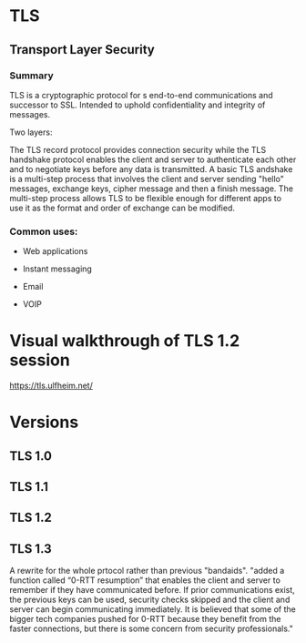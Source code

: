 # TLS 
 
  ## Transport Layer Security 
  

### Summary 

 TLS is a cryptographic protocol for s end-to-end communications and successor to SSL. Intended to uphold confidentiality and integrity of messages.
 
 Two layers:
 
 The TLS record protocol provides connection security while the TLS handshake protocol enables the client and server to authenticate each other and to negotiate keys before any data is transmitted. A basic TLS andshake is a multi-step process that involves the client and server sending "hello" messages, exchange keys, cipher message and then a finish message. The multi-step process allows TLS to be flexible enough for different apps to use it as the format and order of exchange can be modified.

### Common uses: 

 - Web applications
 
 - Instant messaging
 
 - Email
 
 - VOIP
 
 # Visual walkthrough of TLS 1.2 session 
 
  https://tls.ulfheim.net/
 
 # Versions
 
 ## TLS 1.0
 
 ## TLS 1.1
 
 ## TLS 1.2
 
 ## TLS 1.3
 
  A rewrite for the whole prtocol rather than previous "bandaids".
  "added a function called “0-RTT resumption” that enables the client and server to remember if they have communicated before. If prior communications exist, the previous keys can be used, security checks skipped and the client and server can begin communicating immediately. It is believed that some of the bigger tech companies pushed for 0-RTT because they benefit from the faster connections, but there is some concern from security professionals."
